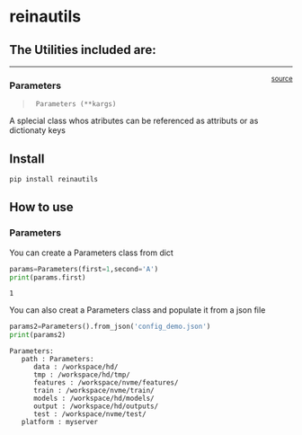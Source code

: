 # reinautils

<!-- WARNING: THIS FILE WAS AUTOGENERATED! DO NOT EDIT! -->

## The Utilities included are:

------------------------------------------------------------------------

<a
href="https://github.com/yuval6957/reinautils/blob/main/reinautils/core.py#LNone"
target="_blank" style="float:right; font-size:smaller">source</a>

### Parameters

>      Parameters (**kargs)

A splecial class whos atributes can be referenced as attributs or as
dictionaty keys

## Install

``` sh
pip install reinautils
```

## How to use

### Parameters

You can create a Parameters class from dict

``` python
params=Parameters(first=1,second='A')
print(params.first)
```

    1

You can also creat a Parameters class and populate it from a json file

``` python
params2=Parameters().from_json('config_demo.json')
print(params2)
```

    Parameters:
       path : Parameters:
          data : /workspace/hd/
          tmp : /workspace/hd/tmp/
          features : /workspace/nvme/features/
          train : /workspace/nvme/train/
          models : /workspace/hd/models/
          output : /workspace/hd/outputs/
          test : /workspace/nvme/test/
       platform : myserver
